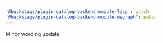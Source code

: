 ```yaml
---
'@backstage/plugin-catalog-backend-module-ldap': patch
'@backstage/plugin-catalog-backend-module-msgraph': patch
---
```


Minor wording update
